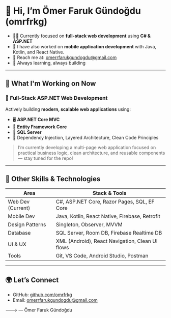 # 👋 Hi, I’m Ömer Faruk Gündoğdu (omrfrkg)

- 🧑‍💻 Currently focused on **full-stack web development** using **C# & ASP.NET**
- 📱 I have also worked on **mobile application development** with Java, Kotlin, and React Native.
- 📧 Reach me at: omerrfarukgundogdu@gmail.com
- 🚀 Always learning, always building

---

## 💼 What I'm Working on Now

### 🔧 Full-Stack ASP.NET Web Development  
Actively building **modern, scalable web applications** using:
- 🖥️ **ASP.NET Core MVC**
- 🧠 **Entity Framework Core**
- 💾 **SQL Server**
- 🧰 Dependency Injection, Layered Architecture, Clean Code Principles

> I’m currently developing a multi-page web application focused on practical business logic, clean architecture, and reusable components — stay tuned for the repo!

---

## 🧪 Other Skills & Technologies

| Area              | Stack & Tools                                    |
|-------------------|--------------------------------------------------|
| Web Dev (Current) | C#, ASP.NET Core, Razor Pages, SQL, EF Core      |
| Mobile Dev        | Java, Kotlin, React Native, Firebase, Retrofit   |
| Design Patterns   | Singleton, Observer, MVVM                        |
| Database          | SQL Server, Room DB, Firebase Realtime DB       |
| UI & UX           | XML (Android), React Navigation, Clean UI flows |
| Tools             | Git, VS Code, Android Studio, Postman            |

---

## 🌍 Let’s Connect

- GitHub: [github.com/omrfrkg](https://github.com/omrfrkg)  
- Email: omerrfarukgundogdu@gmail.com  

---> — Ömer Faruk Gündoğdu

